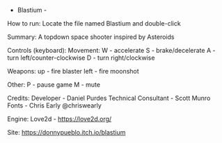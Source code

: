 - Blastium -

How to run:
Locate the file named Blastium and double-click

Summary:
A topdown space shooter inspired by Asteroids

Controls (keyboard):
  Movement:
    W - accelerate
    S - brake/decelerate
    A - turn left/counter-clockwise
    D - turn right/clockwise

  Weapons:
    up   - fire blaster
    left - fire moonshot

  Other:
    P - pause game
    M - mute

Credits:
  Developer - Daniel Purdes
  Technical Consultant - Scott Munro
  Fonts - Chris Early @chriswearly

Engine:
  Love2d - https://love2d.org/

Site:
  https://donnypueblo.itch.io/blastium
